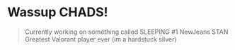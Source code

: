 # Wassup CHADS!
> Currently working on something called SLEEPING
> #1 NewJeans STAN
> Greatest Valorant player ever (im a hardstuck silver)
